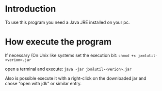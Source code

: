 # Introduction #

To use this program you need a Java JRE installed on your pc.


# How execute the program #

If necessary (On Unix like systems set the execution bit:
`chmod +x jxmlutil-<verion>.jar`

open a terminal and execute:
`java -jar jxmlutil-<verion>.jar`

Also is possible execute it with a right-click on the downloaded jar and chose "open with jdk" or similar entry.